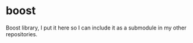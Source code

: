boost
=====

Boost library, I put it here so I can include it as a submodule in my other repositories.